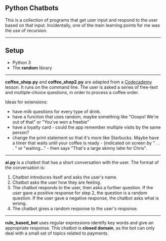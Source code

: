 ## Python Chatbots 

This is a collection of programs that get user input and respond to the user based on that input. Incidentally, one of the main learning points for me was the use of recursion.

---

## Setup
* Python 3
* The __random__ library

---

__coffee_shop.py__ and __coffee_shop2.py__ are adapted from a [Codecademy](https://www.codecademy.com) lesson. It runs on the command line. The user is asked a series of free-text and multiple-choice questions, in order to process a coffee order.

Ideas for extensions:
* have milk questions for every type of drink.
* have a function that uses random, maybe something like "Ooops! We're out of that" or "You've won a freebie"
* have a loyalty card - could the app remember multiple visits by the same person?
* change the print statement so that it's more like Starbucks. Maybe have a timer that waits until your coffee is ready - (indicated on screen by " . . . " or "waiting..." - then says "That's a large skinny latte for Chris".

---

__ai.py__  is a chatbot that has a short conversation with the user. The format of the conversation is:
1. Chatbot introduces itself and asks the user's name.
2. Chatbot asks the user how they are feeling.
3. The chatbot responds to the user, then asks a further question. If the user gave a positive response for step 2, the question is a random question. If the user gave a negative response, the chatbot asks what is wrong.
4. The chatbot gives a random response to the user's response. 

---

__rule_based_bot__ uses regular expressions identify key words and give an appropriate response. This chatbot is __closed domain__, as the bot can only deal with a small set of topics related to payments. 